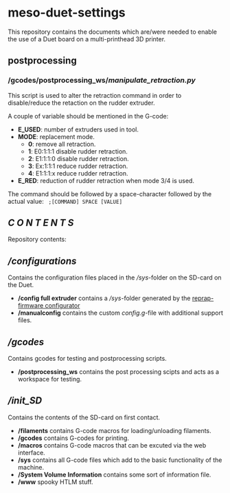 # meso-duet-settings
This repository contains the documents which are/were needed to enable the use of a Duet board on a multi-printhead 3D printer.

## postprocessing
### /gcodes/postprocessing_ws/_manipulate_retraction.py_
This script is used to alter the retraction command in order to disable/reduce the retaction on the rudder extruder.

A couple of variable should be mentioned in the G-code:
* **E_USED**: number of extruders used in tool.
* **MODE**: replacement mode.
  * **0**: remove all retraction.
  * **1**: E0:1:1:1 disable rudder retraction.
  * **2**: E1:1:1:0 disable rudder retraction.
  * **3**: Ex:1:1:1 reduce rudder retraction.
  * **4**: E1:1:1:x reduce rudder retraction.
* **E_RED**: reduction of rudder retraction when mode 3/4 is used.

The command should be followed by a space-character followed by the actual value:
<code> ;[COMMAND] SPACE [VALUE] </code>

## _C O N T E N T S_
Repository contents:

## _/configurations_
Contains the configuration files placed in the _/sys_-folder on the SD-card on the Duet.
* **/config full extruder** contains a _/sys_-folder generated by the [reprap-firmware configurator](https://configurator.reprapfirmware.org/)  
* **/manualconfig** contains the custom _config.g_-file with additional support files.

## _/gcodes_
Contains gcodes for testing and postprocessing scripts.
* **/postprocessing_ws** contains the post processing scipts and acts as a workspace for testing.

## _/init_SD_
Contains the contents of the SD-card on first contact.
* **/filaments** contains G-code macros for loading/unloading filaments.
* **/gcodes** contains G-codes for printing.
* **/macros** contains G-code macros that can be excuted via the web interface.
* **/sys** contains all G-code files which add to the basic functionality of the machine.
* **/System Volume Information** contains some sort of information file.
* **/www** spooky HTLM stuff.
